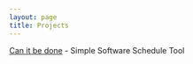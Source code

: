 ```yaml
---
layout: page
title: Projects
---
```

[Can it be done](canItBeDone/canItBeDone.html) - Simple Software Schedule Tool